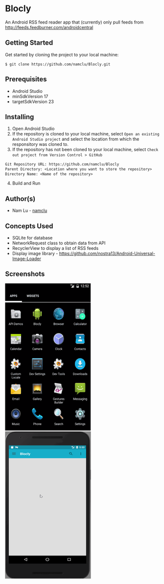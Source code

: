 # Blocly
An Android RSS feed reader app that (currently) only pull feeds from http://feeds.feedburner.com/androidcentral

## Getting Started

Get started by cloning the project to your local machine:

```
$ git clone https://github.com/namclu/Blocly.git
```

## Prerequisites

- Android Studio
- minSdkVersion 17
- targetSdkVersion 23

## Installing

1. Open Android Studio
2. If the repository is cloned to your local machine, select ```Open an existing Android Studio project``` 
and select the location from which the responsitory was cloned to.
3. If the repository has not been cloned to your local machine, select ```Check out project from Version Control > GitHub```

```
Git Repository URL: https://github.com/namclu/Blocly
Parent Directory: <Location where you want to store the repository>
Directory Name: <Name of the repository>
```
4. Build and Run

## Author(s)

- Nam Lu - [namclu](https://github.com/namclu)

## Concepts Used

- SQLite for database
- NetworkRequest class to obtain data from API
- RecyclerView to display a list of RSS feeds
- Display image library - https://github.com/nostra13/Android-Universal-Image-Loader

## Screenshots

<img src="/screenshots/blocly_expand_view.gif" width="280" height="480"> <img src="/screenshots/blocly_visit_site.gif" width="280" height="480">
